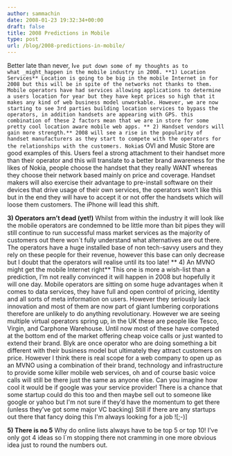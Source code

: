 ```yaml
---
author: sammachin
date: 2008-01-23 19:32:34+00:00
draft: false
title: 2008 Predictions in Mobile
type: post
url: /blog/2008-predictions-in-mobile/
---
```


Better late than never, I`ve put down some of my thoughts as to what _might_happen in the mobile industry in 2008.
**1) Location Services**
Location is going to be big in the mobile Internet in for 2008 but this will be in spite of the networks not thanks to them.
Mobile operators have had services allowing applications to determine a users location for year but they have kept prices so high that it makes any kind of web business model unworkable. However, we are now starting to see 3rd parties building location services to bypass the operators, in addition handsets are appearing with GPS. this combination of these 2 factors mean that we are in store for some pretty cool location aware mobile web apps.
**
2) Handset vendors will gain more strength.**
2008 will see a rise in the popularity of handset manufacturers as they start to compete with the operators for the relationships with the customers. Nokia`s OVI and Music Store are good examples of this.
Users feel a strong attachment to their handset more than their operator and this will translate to a better brand awareness for the likes of Nokia, people choose the handset that they really WANT whereas they choose their network based mainly on price and coverage.
Handset makers will also exercise their advantage to pre-install software on their devices that drive usage of their own services, the operators won’t like this but in the end they will have to accept it or not offer the handsets which will loose them customers. The iPhone will lead this shift.

**3) Operators arn’t dead (yet!)**
Whilst from within the industry it will look like the mobile operators are condemned to be little more than bit pipes they will still continue to run successful mass market services as the majority of customers out there won`t fully understand what alternatives are out there. The operators have a huge installed base of non tech-savvy users and they rely on these people for their revenue, however this base can only decrease but I doubt that the operators will realise until its too late!
**
4) An MVNO might get the mobile Internet right**
This one is more a wish-list than a prediction, I’m not really convinced it will happen in 2008 but hopefully it will one day.
Mobile operators are sitting on some huge advantages when it comes to data services, they have full and open control of pricing, identity and all sorts of meta information on users. However they seriously lack innovation and most of them are now part of giant lumbering corporations therefore are unlikely to do anything revolutionary. However we are seeing multiple virtual operators spring up, in the UK these are people like Tesco, Virgin, and Carphone Warehouse. Until now most of these have competed at the bottom end of the market offering cheap voice calls or just wanted to extend their brand. Blyk are once operator who are doing something a bit different with their business model but ultimately they attract customers on price.
However I think there is real scope for a web company to open up as an MVNO using a combination of their brand, technology and infrastructure to provide some killer mobile web services, oh and of course basic voice calls will still be there just the same as anyone else. Can you imagine how cool it would be if google was your service provider!
There is a chance that some startup could do this too and then maybe sell out to someone like google or yahoo but I'm not sure if they’d have the momentum to get there (unless they’ve got some major VC backing) Still if there are any startups out there that fancy doing this I'm always looking for a job ![;-)]

**5) There is no 5**
Why do online lists always have to be top 5 or top 10! I’ve only got 4 ideas so I`m stopping there not cramming in one more obvious idea just to round the numbers out.
